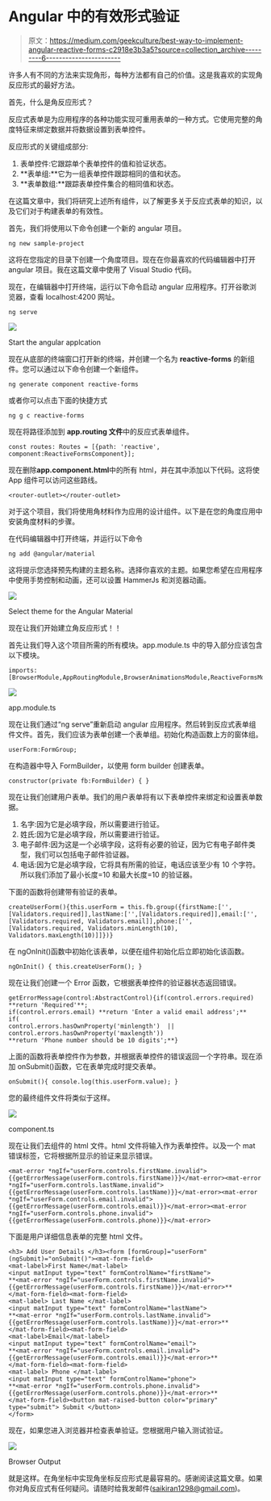 # Angular 中的有效形式验证

> 原文：<https://medium.com/geekculture/best-way-to-implement-angular-reactive-forms-c2918e3b3a5?source=collection_archive---------6----------------------->

许多人有不同的方法来实现角形，每种方法都有自己的价值。这是我喜欢的实现角反应形式的最好方法。

首先，什么是角反应形式？

反应式表单是为应用程序的各种功能实现可重用表单的一种方式。它使用完整的角度特征来绑定数据并将数据设置到表单控件。

反应形式的关键组成部分:

1.  表单控件:它跟踪单个表单控件的值和验证状态。
2.  **表单组:**它为一组表单控件跟踪相同的值和状态。
3.  **表单数组:**跟踪表单控件集合的相同值和状态。

在这篇文章中，我们将研究上述所有组件，以了解更多关于反应式表单的知识，以及它们对于构建表单的有效性。

首先，我们将使用以下命令创建一个新的 angular 项目。

`ng new sample-project`

这将在您指定的目录下创建一个角度项目。现在在你最喜欢的代码编辑器中打开 angular 项目。我在这篇文章中使用了 Visual Studio 代码。

现在，在编辑器中打开终端，运行以下命令启动 angular 应用程序。打开谷歌浏览器，查看 localhost:4200 网址。

`ng serve`

![](img/0f179d4e454cc333105dc2253106b8f0.png)

Start the angular applcation

现在从底部的终端窗口打开新的终端，并创建一个名为 **reactive-forms** 的新组件。您可以通过以下命令创建一个新组件。

`ng generate component reactive-forms`

或者你可以点击下面的快捷方式

`ng g c reactive-forms`

现在将路径添加到 **app.routing 文件**中的反应式表单组件。

```
const routes: Routes = [{path: 'reactive', component:ReactiveFormsComponent}];
```

现在删除**app.component.html**中的所有 html，并在其中添加以下代码。这将使 App 组件可以访问这些路线。

`<router-outlet></router-outlet>`

对于这个项目，我们将使用角材料作为应用的设计组件。以下是在您的角度应用中安装角度材料的步骤。

在代码编辑器中打开终端，并运行以下命令

`ng add @angular/material`

这将提示您选择预先构建的主题名称。选择你喜欢的主题。如果您希望在应用程序中使用手势控制和动画，还可以设置 HammerJs 和浏览器动画。

![](img/fffa847c4d3dc7965b6d55401ef2acb4.png)

Select theme for the Angular Material

现在让我们开始建立角反应形式！！

首先让我们导入这个项目所需的所有模块。app.module.ts 中的导入部分应该包含以下模块。

```
imports: [BrowserModule,AppRoutingModule,BrowserAnimationsModule,ReactiveFormsModule,FormsModule,MatFormFieldModule,MatInputModule,MatButtonModule]
```

![](img/1542bcfd79002721363c06e476a3da09.png)

app.module.ts

现在让我们通过“ng serve”重新启动 angular 应用程序。然后转到反应式表单组件文件。首先，我们应该为表单创建一个表单组。初始化构造函数上方的窗体组。

`userForm:FormGroup;`

在构造器中导入 FormBuilder，以使用 form builder 创建表单。

```
constructor(private fb:FormBuilder) { }
```

现在让我们创建用户表单。我们的用户表单将有以下表单控件来绑定和设置表单数据。

1.  名字:因为它是必填字段，所以需要进行验证。
2.  姓氏:因为它是必填字段，所以需要进行验证。
3.  电子邮件:因为这是一个必填字段，这将有必要的验证，因为它有电子邮件类型，我们可以包括电子邮件验证器。
4.  电话:因为它是必填字段，它将具有所需的验证，电话应该至少有 10 个字符。所以我们添加了最小长度=10 和最大长度=10 的验证器。

下面的函数将创建带有验证的表单。

```
createUserForm(){this.userForm = this.fb.group({firstName:['',[Validators.required]],lastName:['',[Validators.required]],email:['',[Validators.required, Validators.email]],phone:['',[Validators.required, Validators.minLength(10), Validators.maxLength(10)]]})}
```

在 ngOnInit()函数中初始化该表单，以便在组件初始化后立即初始化该函数。

```
ngOnInit() { this.createUserForm(); }
```

现在让我们创建一个 Error 函数，它根据表单控件的验证器状态返回错误。

```
getErrorMessage(control:AbstractControl){if(control.errors.required) **return 'Required'**;
if(control.errors.email) **return 'Enter a valid email address';**
if(
control.errors.hasOwnProperty('minlength')  || control.errors.hasOwnProperty('maxlength')) 
**return 'Phone number should be 10 digits';**}
```

上面的函数将表单控件作为参数，并根据表单控件的错误返回一个字符串。现在添加 onSubmit()函数，它在表单完成时提交表单。

```
onSubmit(){ console.log(this.userForm.value); }
```

您的最终组件文件将类似于这样。

![](img/59dec216ea1e8d35d186836dc3973639.png)

component.ts

现在让我们去组件的 html 文件。html 文件将输入作为表单控件。以及一个 mat 错误标签，它将根据所显示的验证来显示错误。

```
<mat-error *ngIf="userForm.controls.firstName.invalid"> {{getErrorMessage(userForm.controls.firstName)}}</mat-error><mat-error *ngIf="userForm.controls.lastName.invalid"> {{getErrorMessage(userForm.controls.lastName)}}</mat-error><mat-error *ngIf="userForm.controls.email.invalid"> {{getErrorMessage(userForm.controls.email)}}</mat-error><mat-error *ngIf="userForm.controls.phone.invalid"> {{getErrorMessage(userForm.controls.phone)}}</mat-error>
```

下面是用户详细信息表单的完整 html 文件。

```
<h3> Add User Details </h3><form [formGroup]="userForm" (ngSubmit)="onSubmit()"><mat-form-field>
<mat-label>First Name</mat-label>
<input matInput type="text" formControlName="firstName">
**<mat-error *ngIf="userForm.controls.firstName.invalid"> {{getErrorMessage(userForm.controls.firstName)}}</mat-error>**
</mat-form-field><mat-form-field>
<mat-label> Last Name </mat-label>
<input matInput type="text" formControlName="lastName">
**<mat-error *ngIf="userForm.controls.lastName.invalid"> {{getErrorMessage(userForm.controls.lastName)}}</mat-error>**
</mat-form-field><mat-form-field>
<mat-label>Email</mat-label>
<input matInput type="text" formControlName="email">
**<mat-error *ngIf="userForm.controls.email.invalid"> {{getErrorMessage(userForm.controls.email)}}</mat-error>**
</mat-form-field><mat-form-field>
<mat-label> Phone </mat-label>
<input matInput type="text" formControlName="phone">
**<mat-error *ngIf="userForm.controls.phone.invalid"> {{getErrorMessage(userForm.controls.phone)}}</mat-error>**
</mat-form-field><button mat-raised-button color="primary" type="submit"> Submit </button>
</form>
```

现在，如果您进入浏览器并检查表单验证。您根据用户输入测试验证。

![](img/48cf80e0fb56148fb3fe43efcfbe2ac9.png)

Browser Output

就是这样。在角坐标中实现角坐标反应形式是最容易的。感谢阅读这篇文章。如果你对角反应式有任何疑问。请随时给我发邮件(saikiran1298@gmail.com)。